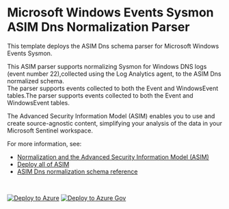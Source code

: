 # Microsoft Windows Events Sysmon ASIM Dns Normalization Parser

This template deploys the ASIM Dns schema parser for Microsoft Windows Events Sysmon.

This ASIM parser supports normalizing Sysmon for Windows DNS logs (event number 22),collected using the Log Analytics agent, to the ASIM Dns normalized schema.<br>The parser supports events collected to both the Event and WindowsEvent tables.The parser supports events collected to both the Event and WindowsEvent tables.


The Advanced Security Information Model (ASIM) enables you to use and create source-agnostic content, simplifying your analysis of the data in your Microsoft Sentinel workspace.

For more information, see:

- [Normalization and the Advanced Security Information Model (ASIM)](https://aka.ms/AboutASIM)
- [Deploy all of ASIM](https://aka.ms/DeployASIM)
- [ASIM Dns normalization schema reference](https://aka.ms/ASimDnsDoc)

<br>

[![Deploy to Azure](https://aka.ms/deploytoazurebutton)](https://portal.azure.com/#create/Microsoft.Template/uri/https%3A%2F%2Fraw.githubusercontent.com%2FAzure%2FAzure-Sentinel%2FRearrangement%2FAsimDns%2FParsers%2FASimDns%2FARM%2FASimDnsMicrosoftSysmon%2FASimDnsMicrosoftSysmon.json) [![Deploy to Azure Gov](https://aka.ms/deploytoazuregovbutton)](https://portal.azure.us/#create/Microsoft.Template/uri/https%3A%2F%2Fraw.githubusercontent.com%2FAzure%2FAzure-Sentinel%2FRearrangement%2FAsimDns%2FParsers%2FASimDns%2FARM%2FASimDnsMicrosoftSysmon%2FASimDnsMicrosoftSysmon.json)
